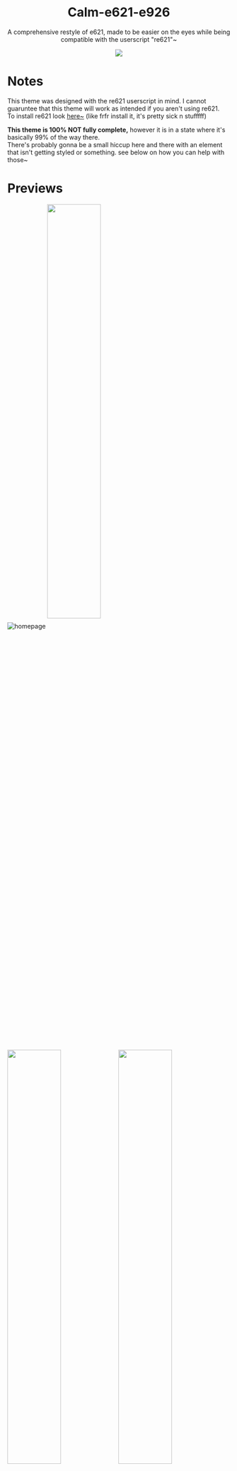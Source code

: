 <h1 align="center">Calm-e621-e926</h1>
<p align="center"  
   
A comprehensive restyle of e621, made to be easier on the eyes while being compatible with the userscript "re621"~

</p> <p align="center"   
   
<a align="center bottom" href="https://github.com/mandorinn/Calm-e621-e926/raw/main/calme6.user.css"><img src="https://img.shields.io/badge/Install%20directly%20with-Stylus-116b59.svg?longCache=true&style=flat"></img></a>
</p>

# Notes

This theme was designed with the re621 userscript in mind. I cannot guaruntee that this theme will work as intended if you aren't using re621.
<br>To install re621 look <a href="https://e621.net/forum_topics/25872">here~</a> (like frfr install it, it's pretty sick n stufffff)

**This theme is 100% NOT fully complete,** however it is in a state where it's basically 99% of the way there.
<br> There's probably gonna be a small hiccup here and there with an element that isn't getting styled or something. see below on how you can help with those~

# Previews
![homepage](https://github.com/mandorinn/Calm-e621-e926/blob/main/previews/firefox_A2pm3It77v.jpg?raw=true)
<img align="center" src="https://github.com/mandorinn/Muted-e621-e926/blob/main/previews/firefox_G17rKqUWJD.jpg?raw=true" width="49%"> 
<img align="center" src="https://github.com/mandorinn/Muted-e621-e926/blob/main/previews/6e7sYtRmYo.png?raw=true" width="49%"> 
<img align="center" src="https://github.com/mandorinn/Muted-e621-e926/blob/main/previews/firefox_Ke0DqlO9jQ-sfw.png?raw=true" width="49%"> 
<img align="center" src="https://github.com/mandorinn/Muted-e621-e926/blob/main/previews/firefox_sdwKbCtxyq-sfw.png?raw=true" width="49%"> 


# (very) Brief list of main featuressssss

  <li>Customizable Deleted and Blacklisted placeholders</li>
  <li>Profile page overhaul</li>
  <li>Large, space taking (Learn more) links changed to a simple question mark SVG<br>(see: search bar in the 'posts' preview~)</li>
  <li>Re621 preview favorite icon changed to a heart</li>
  <li>e621 "logo" changed to be, y'know, a logo~</li>
  
# Bug reporting (this applies to suggestions too I supposeeee)
  If you see an element that is unstyled, or if a styled element is behaving in a way that it shouldn't be,
  <br>**Create an issue, I'd like to keep my other socials free from random css element DMsssss lolll**
  <br>Preferably with the url, element and it's classes included (inspect element to get those~)
